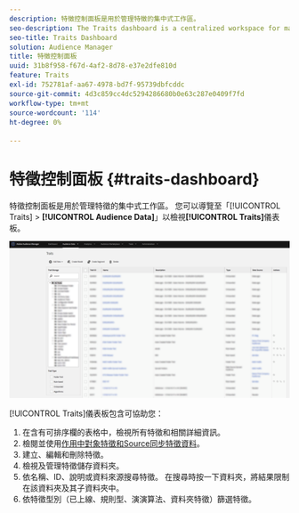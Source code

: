 ```yaml
---
description: 特徵控制面板是用於管理特徵的集中式工作區。
seo-description: The Traits dashboard is a centralized workspace for managing traits.
seo-title: Traits Dashboard
solution: Audience Manager
title: 特徵控制面板
uuid: 31b8f958-f67d-4af2-8d78-e37e2dfe810d
feature: Traits
exl-id: 752781af-aa67-4978-bd7f-95739dbfcddc
source-git-commit: 4d3c859cc4dc5294286680b0e63c287e0409f7fd
workflow-type: tm+mt
source-wordcount: '114'
ht-degree: 0%

---
```


# 特徵控制面板 {#traits-dashboard}

特徵控制面板是用於管理特徵的集中式工作區。 您可以導覽至「[!UICONTROL Traits] > **[!UICONTROL Audience Data]**」以檢視&#x200B;**[!UICONTROL Traits]**&#x200B;儀表板。

![](assets/traits-dashboard.png)

<!-- c_tb_dashboard.xml -->

[!UICONTROL Traits]儀表板包含可協助您：

1. 在含有可排序欄的表格中，檢視所有特徵和相關詳細資訊。
2. 檢閱並使用[作用中對象特徵和Source同步特徵資料](../../features/traits/client-activity-synced-audience-traits.md)。
3. 建立、編輯和刪除特徵。
4. 檢視及管理特徵儲存資料夾。
5. 依名稱、ID、說明或資料來源搜尋特徵。 在搜尋時按一下資料夾，將結果限制在該資料夾及其子資料夾中。
6. 依特徵型別（已上線、規則型、演演算法、資料夾特徵）篩選特徵。
